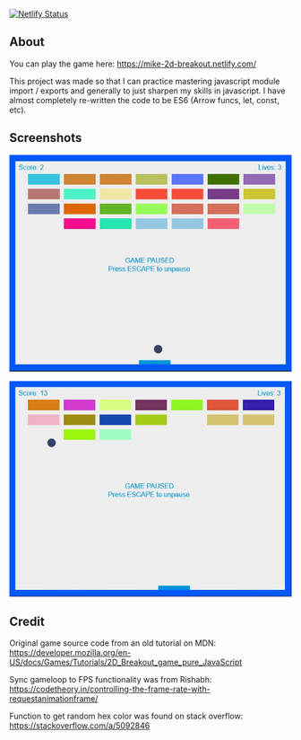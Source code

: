 [![Netlify Status](https://api.netlify.com/api/v1/badges/79d9d7ae-8b01-4637-8c6c-245dee5da3e3/deploy-status)](https://app.netlify.com/sites/mike-2d-breakout/deploys)

## About

You can play the game here: https://mike-2d-breakout.netlify.com/

This project was made so that I can practice mastering javascript module import / exports and generally to just sharpen my skills in javascript. I have almost completely re-written the code to be ES6 (Arrow funcs, let, const, etc). 

## Screenshots

![in-game screenshot #1](165629.jpg)

![in-game screenshot #2](165538.jpg)

## Credit

Original game source code from an old tutorial on MDN: https://developer.mozilla.org/en-US/docs/Games/Tutorials/2D_Breakout_game_pure_JavaScript

Sync gameloop to FPS functionality was from Rishabh: https://codetheory.in/controlling-the-frame-rate-with-requestanimationframe/

Function to get random hex color was found on stack overflow: https://stackoverflow.com/a/5092846
